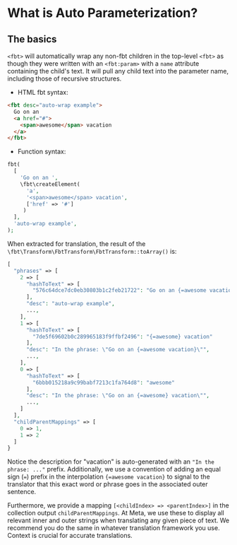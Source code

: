 # What is Auto Parameterization?

## The basics

`<fbt>` will automatically wrap any non-fbt children in the top-level
`<fbt>` as though they were written with an `<fbt:param>` with a
`name` attribute containing the child's text.  It will pull any child
text into the parameter name, including those of recursive structures.   


- HTML fbt syntax:

```html
<fbt desc="auto-wrap example">
  Go on an
  <a href="#">
    <span>awesome</span> vacation
  </a>
</fbt>
```

- Function syntax:

```php
fbt(
  [
    'Go on an ',
    \fbt\createElement(
      'a',
      '<span>awesome</span> vacation',
      ['href' => '#']
     )
  ],
  'auto-wrap example',
);
```

When extracted for translation, the result of the `\fbt\Transform\FbtTransform\FbtTransform::toArray()` is:

```php
[
  "phrases" => [
    2 => [
      "hashToText" => [
        "576c64dce7dc0eb30803b1c2feb21722": "Go on an {=awesome vacation}"
      ],
      "desc": "auto-wrap example",
      ...,
    ],
    1 => [
      "hashToText" => [
        "7de5f69602b0c289965183f9ffbf2496": "{=awesome} vacation"
      ],
      "desc": "In the phrase: \"Go on an {=awesome vacation}\"",
      ...,
    ],
    0 => [
      "hashToText" => [
        "6bbb015218a9c99babf7213c1fa764d8": "awesome"
      ],
      "desc": "In the phrase: \"Go on an {=awesome} vacation\"",
      ...,
    ]
  ],
  "childParentMappings" => [
    0 => 1,
    1 => 2
  ]
}
```

Notice the description for "vacation" is auto-generated with an `"In
the phrase: ..."` prefix.  Additionally, we use a convention of adding an equal sign (`=`)
prefix in the interpolation `{=awesome vacation}` to signal to the
translator that this exact word or phrase goes in the associated outer
sentence.

Furthermore, we provide a mapping `[<childIndex> => <parentIndex>]` in
the collection output `childParentMappings`.  At Meta, we use
these to display all relevant inner and outer strings when translating
any given piece of text.  We recommend you do the same in whatever
translation framework you use.  Context is crucial for accurate
translations.
